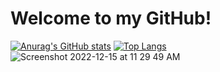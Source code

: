 <!--
**Quinn-McClure/Quinn-McClure** is a ✨ _special_ ✨ repository because its `README.md` (this file) appears on your GitHub profile.

Here are some ideas to get you started:

- 🔭 I’m currently working on ...
- 🌱 I’m currently learning ...
- 👯 I’m looking to collaborate on ...
- 🤔 I’m looking for help with ...
- 💬 Ask me about ...
- 📫 How to reach me: ...
- 😄 Pronouns: ...
- ⚡ Fun fact: ...
-->

# Welcome to my GitHub!


[![Anurag's GitHub stats](https://github-readme-stats.vercel.app/api?username=quinn-mcclure)](https://github.com/anuraghazra/github-readme-stats)
[![Top Langs](https://github-readme-stats.vercel.app/api/top-langs/?username=quinn-mcclure)](https://github.com/anuraghazra/github-readme-stats)
![Screenshot 2022-12-15 at 11 29 49 AM](https://user-images.githubusercontent.com/100171762/207928841-d9d123ed-1388-4bd4-8476-3fb1472a5739.png)
